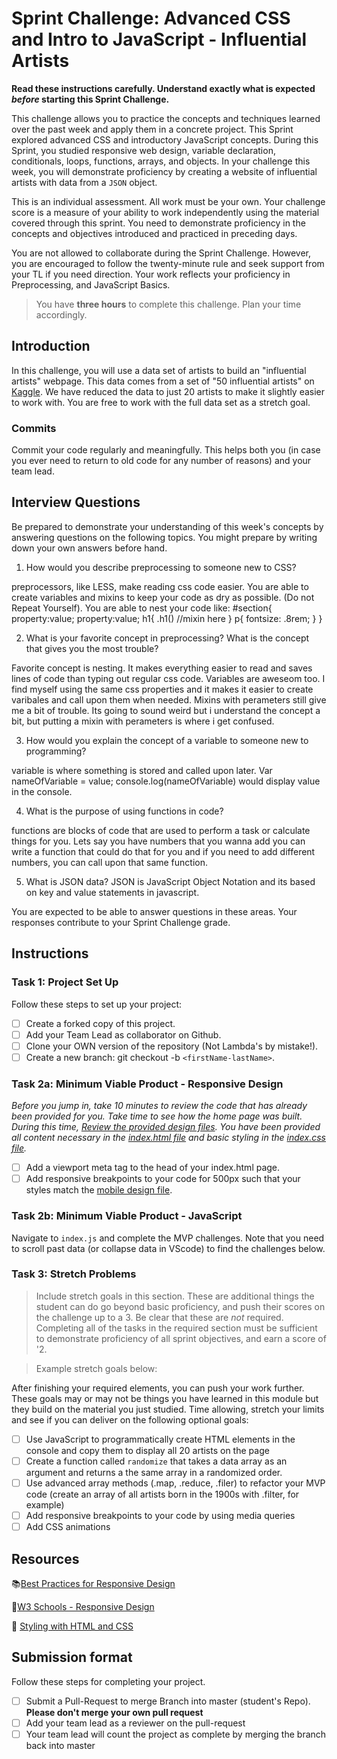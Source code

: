 # Sprint Challenge: Advanced CSS and Intro to JavaScript - Influential Artists

**Read these instructions carefully. Understand exactly what is expected _before_ starting this Sprint Challenge.**

This challenge allows you to practice the concepts and techniques learned over the past week and apply them in a concrete project. This Sprint explored advanced CSS and introductory JavaScript concepts. During this Sprint, you studied responsive web design, variable declaration, conditionals, loops, functions, arrays, and objects. In your challenge this week, you will demonstrate proficiency by creating a website of influential artists with data from a `JSON` object.

This is an individual assessment. All work must be your own. Your challenge score is a measure of your ability to work independently using the material covered through this sprint. You need to demonstrate proficiency in the concepts and objectives introduced and practiced in preceding days.

You are not allowed to collaborate during the Sprint Challenge. However, you are encouraged to follow the twenty-minute rule and seek support from your TL if you need direction. Your work reflects your proficiency in Preprocessing, and JavaScript Basics.

> You have **three hours** to complete this challenge. Plan your time accordingly.

## Introduction

In this challenge, you will use a data set of artists to build an "influential artists" webpage. This data comes from a set of "50 influential artists" on [Kaggle](https://www.kaggle.com/ikarus777/best-artworks-of-all-time). We have reduced the data to just 20 artists to make it slightly easier to work with. You are free to work with the full data set as a stretch goal.

### Commits

Commit your code regularly and meaningfully. This helps both you (in case you ever need to return to old code for any number of reasons) and your team lead.

## Interview Questions

Be prepared to demonstrate your understanding of this week's concepts by answering questions on the following topics. You might prepare by writing down your own answers before hand.

1. How would you describe preprocessing to someone new to CSS?

preprocessors, like LESS, make reading css code easier. You are able to create variables and mixins to keep your code as dry as possible. (Do not Repeat Yourself). You are able to nest your code like: #section{
    property:value;
    property:value;
    h1{
        .h1() //mixin here
    }
    p{
        fontsize: .8rem;
    }
}


2. What is your favorite concept in preprocessing? What is the concept that gives you the most trouble?

Favorite concept is nesting. It makes everything easier to read and saves lines of code than typing out regular css code. Variables are aweseom too. I find myself using the same css properties and it makes it easier to create varibales and call upon them when needed. Mixins with perameters still give me a bit of trouble. Its going to sound weird but i understand the concept a bit, but putting a mixin with perameters is where i get confused.


3. How would you explain the concept of a variable to someone new to programming?

variable is where something is stored and called upon later. Var nameOfVariable = value; console.log(nameOfVariable) would display value in the console.  

4. What is the purpose of using functions in code?

functions are blocks of code that are used to perform a task or calculate things for you. Lets say you have numbers that you wanna add you can write a function that could do that for you and if you need to add different numbers, you can call upon that same function. 

5. What is JSON data?
JSON is JavaScript Object Notation and its based on key and value statements in javascript.

You are expected to be able to answer questions in these areas. Your responses contribute to your Sprint Challenge grade. 

## Instructions

### Task 1: Project Set Up

Follow these steps to set up your project:

- [ ] Create a forked copy of this project.
- [ ] Add your Team Lead as collaborator on Github.
- [ ] Clone your OWN version of the repository (Not Lambda's by mistake!).
- [ ] Create a new branch: git checkout -b `<firstName-lastName>`.

### Task 2a:  Minimum Viable Product - Responsive Design

*Before you jump in, take 10 minutes to review the code that has already been provided for you. Take time to see how the home page was built. During this time, [Review the provided design files](design/). You have been provided all content necessary in the [index.html file](index.html) and basic styling in the [index.css file](css/index.css).*

* [ ] Add a viewport meta tag to the head of your index.html page.
* [ ] Add responsive breakpoints to your code for 500px such that your styles match the [mobile design file](design/Mobile.png).

### Task 2b: Minimum Viable Product - JavaScript

Navigate to `index.js` and complete the MVP challenges. Note that you need to scroll past data (or collapse data in VScode) to find the challenges below.

### Task 3: Stretch Problems

> Include stretch goals in this section. These are additional things the student can do go beyond basic proficiency, and push their scores on the challenge up to a 3. Be clear that these are *not* required. Completing all of the tasks in the required section must be sufficient to  demonstrate proficiency of all sprint objectives, and earn a score of '2. 

> Example stretch goals below:

After finishing your required elements, you can push your work further. These goals may or may not be things you have learned in this module but they build on the material you just studied. Time allowing, stretch your limits and see if you can deliver on the following optional goals:

* [ ] Use JavaScript to programmatically create HTML elements in the console and copy them to display all 20 artists on the page
* [ ] Create a function called `randomize` that takes a data array as an argument and returns a the same array in a randomized order.
* [ ] Use advanced array methods (.map, .reduce, .filer) to refactor your MVP code (create an array of all artists born in the 1900s with .filter, for example)
* [ ] Add responsive breakpoints to your code by using media queries
* [ ] Add CSS animations

## Resources

📚[Best Practices for Responsive Design](https://www.browserstack.com/guide/responsive-design-breakpoints)

🤝[W3 Schools - Responsive Design](https://www.w3schools.com/html/html_responsive.asp)

👀 [Styling with HTML and CSS](https://www.w3schools.com/html/html_css.asp)

## Submission format

Follow these steps for completing your project.

- [ ] Submit a Pull-Request to merge <firstName-lastName> Branch into master (student's  Repo). **Please don't merge your own pull request**
- [ ] Add your team lead as a reviewer on the pull-request
- [ ] Your team lead will count the project as complete by merging the branch back into master

